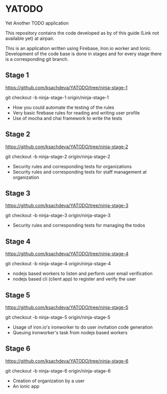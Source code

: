 # YATODO
Yet Another TODO application

This repository contains the code developed as by of this guide (Link not available yet) at airpair.

This is an application written using Firebase, Iron.io worker and Ionic. Development of
the code base is done in stages and for every stage there is a corresponding git branch.

## Stage 1

https://github.com/ksachdeva/YATODO/tree/ninja-stage-1

git checkout -b ninja-stage-1 origin/ninja-stage-1

- How you could automate the testing of the rules
- Very basic firebase rules for reading and writing user profile
- Use of mocha and chai framework to write the tests

## Stage 2

https://github.com/ksachdeva/YATODO/tree/ninja-stage-2

git checkout -b ninja-stage-2 origin/ninja-stage-2

- Security rules and corresponding tests for organizations
- Security rules and corresponding tests for staff management at organization

## Stage 3

https://github.com/ksachdeva/YATODO/tree/ninja-stage-3

git checkout -b ninja-stage-3 origin/ninja-stage-3

- Security rules and corresponding tests for managing the todos

## Stage 4

https://github.com/ksachdeva/YATODO/tree/ninja-stage-4

git checkout -b ninja-stage-4 origin/ninja-stage-4

- nodejs based workers to listen and perform user email verification
- nodejs based cli (client app) to register and verify the user

## Stage 5

https://github.com/ksachdeva/YATODO/tree/ninja-stage-5

git checkout -b ninja-stage-5 origin/ninja-stage-5

- Usage of iron.io's ironworker to do user invitation code generation
- Queuing ironworker's task from nodejs based workers

## Stage 6

https://github.com/ksachdeva/YATODO/tree/ninja-stage-6

git checkout -b ninja-stage-6 origin/ninja-stage-6

- Creation of organization by a user
- An ionic app
